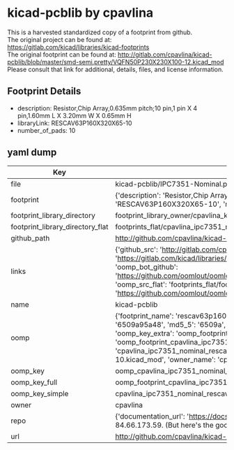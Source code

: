 # kicad-pcblib by cpavlina  
This is a harvested standardized copy of a footprint from github.  
The original project can be found at:  
https://gitlab.com/kicad/libraries/kicad-footprints  
The original footprint can be found at:
http://gitlab.com/cpavlina/kicad-pcblib/blob/master/smd-semi.pretty/VQFN50P230X230X100-12.kicad_mod
Please consult that link for additional, details, files, and license information.  
## Footprint Details
* description: Resistor,Chip Array,0.635mm pitch;10 pin,1 pin X 4 pin,1.60mm L X 3.20mm W X 0.65mm H  
* libraryLink: RESCAV63P160X320X65-10  
* number_of_pads: 10  
## yaml dump  
| Key | Value |  
| --- | --- |  
| file | kicad-pcblib/IPC7351-Nominal.pretty/RESCAV63P160X320X65-10.kicad_mod |  
| footprint | {'description': 'Resistor,Chip Array,0.635mm pitch;10 pin,1 pin X 4 pin,1.60mm L X 3.20mm W X 0.65mm H', 'libraryLink': 'RESCAV63P160X320X65-10', 'number_of_pads': 10} |  
| footprint_library_directory | footprint_library_owner/cpavlina_kicad-pcblib |  
| footprint_library_directory_flat | footprints_flat/cpavlina_ipc7351_nominal_rescav63p160x320x65_10/working |  
| github_path | http://github.com/cpavlina/kicad-pcblib/blob/master/IPC7351-Nominal.pretty/RESCAV63P160X320X65-10.kicad_mod |  
| links | {'github_src': 'http://gitlab.com/cpavlina/kicad-pcblib/blob/master/smd-semi.pretty/VQFN50P230X230X100-12.kicad_mod', 'github_src_repo': 'https://gitlab.com/kicad/libraries/kicad-footprints', 'oomp_bot': 'footprints/cpavlina_ipc7351_nominal_rescav63p160x320x65_10/working', 'oomp_bot_github': 'https://github.com/oomlout/oomlout_oomp_footprint_bot/tree/main/footprints/cpavlina_ipc7351_nominal_rescav63p160x320x65_10/working', 'oomp_src_flat': 'footprints_flat/footprints_flat/cpavlina_ipc7351_nominal_rescav63p160x320x65_10/working', 'oomp_src_flat_github': 'https://github.com/oomlout/oomlout_oomp_footprint_src/tree/main/footprints_flat/cpavlina_ipc7351_nominal_rescav63p160x320x65_10/working'} |  
| name | kicad-pcblib |  
| oomp | {'footprint_name': 'rescav63p160x320x65_10', 'library_name': 'ipc7351_nominal', 'md5': '6509a95a4833c20f09a6b614f127fc42', 'md5_10': '6509a95a48', 'md5_5': '6509a', 'md5_6': '6509a9', 'oomp_key': 'oomp_cpavlina_ipc7351_nominal_rescav63p160x320x65_10', 'oomp_key_extra': 'oomp_footprint_cpavlina_ipc7351_nominal_rescav63p160x320x65_10', 'oomp_key_full': 'oomp_footprint_cpavlina_ipc7351_nominal_rescav63p160x320x65_10_6509a9', 'oomp_key_simple': 'cpavlina_ipc7351_nominal_rescav63p160x320x65_10', 'original_filename': 'kicad-pcblib/IPC7351-Nominal.pretty/RESCAV63P160X320X65-10.kicad_mod', 'owner_name': 'cpavlina'} |  
| oomp_key | oomp_cpavlina_ipc7351_nominal_rescav63p160x320x65_10 |  
| oomp_key_full | oomp_footprint_cpavlina_ipc7351_nominal_rescav63p160x320x65_10 |  
| oomp_key_simple | cpavlina_ipc7351_nominal_rescav63p160x320x65_10 |  
| owner | cpavlina |  
| repo | {'documentation_url': 'https://docs.github.com/rest/overview/resources-in-the-rest-api#rate-limiting', 'message': "API rate limit exceeded for 84.66.173.59. (But here's the good news: Authenticated requests get a higher rate limit. Check out the documentation for more details.)"} |  
| url | http://github.com/cpavlina/kicad-pcblib |  

